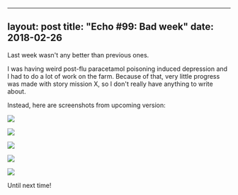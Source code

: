 
---
layout: post
title: "Echo #99: Bad week"
date: 2018-02-26
---

Last week wasn't any better than previous ones.

I was having weird post-flu paracetamol poisoning induced depression and I had to do a lot of work on the farm.
Because of that, very little progress was made with story mission X, so I don't really have anything to write about.

Instead, here are screenshots from upcoming version:

![](https://github.com/Zuurix/Zuurix.github.io/blob/master/images/echo%2099/White%20Grid%202018-02-26.png?raw=true)

![](https://github.com/Zuurix/Zuurix.github.io/blob/master/images/echo%2099/Sentry%202018-02-25.png?raw=true)

![](https://github.com/Zuurix/Zuurix.github.io/blob/master/images/echo%2099/Compressed%20empty%20part%202018-02-26.png?raw=true)

![](https://github.com/Zuurix/Zuurix.github.io/blob/master/images/echo%2099/Sigil%202018-02-26.png?raw=true)

![](https://github.com/Zuurix/Zuurix.github.io/blob/master/images/echo%2099/Termant%202018-02-25.png?raw=true)

Until next time!

